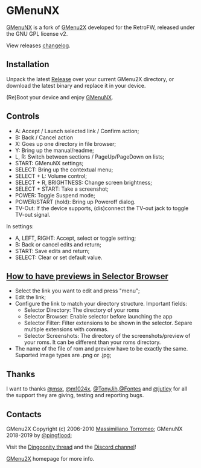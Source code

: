 # GMenuNX

[GMenuNX](https://github.com/pingflood/GMenuNX/) is a fork of [GMenu2X](http://mtorromeo.github.com/gmenu2x) developed for the RetroFW, released under the GNU GPL license v2.

View releases [changelog](ChangeLog.md).


## Installation

Unpack the latest [Release](https://github.com/pingflood/GMenuNX/releases/) over your current GMenu2X directory, or download the latest binary and replace it in your device.

(Re)Boot your device and enjoy [GMenuNX](https://github.com/pingflood/GMenuNX/).


## Controls

* A: Accept / Launch selected link / Confirm action;
* B: Back / Cancel action
* X: Goes up one directory in file browser;
* Y: Bring up the manual/readme;
* L, R: Switch between sections / PageUp/PageDown on lists;
* START: GMenuNX settings;
* SELECT: Bring up the contextual menu;
* SELECT + L: Volume control;
* SELECT + R, BRIGHTNESS: Change screen brightness;
* SELECT + START: Take a screenshot;
* POWER: Toggle Suspend mode;
* POWER/START (hold): Bring up Poweroff dialog.
* TV-Out: If the device supports, (dis)connect the TV-out jack to toggle TV-out signal.

In settings:

* A, LEFT, RIGHT: Accept, select or toggle setting;
* B: Back or cancel edits and return;
* START: Save edits and return;
* SELECT: Clear or set default value.


## [How to have previews in Selector Browser](http://boards.dingoonity.org/ingenic-jz4760-devices/gmenunext-let's-make-gmenu-great-again!/msg177392/#msg177392)

* Select the link you want to edit and press "menu";
* Edit the link;
* Configure the link to match your directory structure. Important fields:
	* Selector Directory: The directory of your roms
	* Selector Browser: Enable selector before launching the app
	* Selector Filter: Filter extensions to be shown in the selector. Separe multiple extensions with commas.
	* Selector Screenshots: The directory of the screenshots/preview of your roms. It can be different than your roms directory.
* The name of the file of rom and preview have to be exactly the same. Suported image types are .png or .jpg;


## Thanks

I want to thanks [@msx](https://boards.dingoonity.org/profile/msx/), [@m1024x](https://boards.dingoonity.org/profile/m1024/), [@TonyJih](http://github.com/tonyjih/),[@Fontes](https://www.deviantart.com/fontesmakua) and [@jutley](https://boards.dingoonity.org/profile/jutley/) for all the support they are giving, testing and reporting bugs.


## Contacts

GMenu2X Copyright (c) 2006-2010 [Massimiliano Torromeo](mailto:massimiliano.torromeo@gmail.com); GMenuNX 2018-2019 by [@pingflood](https://boards.dingoonity.org/profile/pingflood/);

Visit the [Dingoonity thread](http://boards.dingoonity.org/ingenic-jz4760-devices/gmenunext-\(gmenu2x-fork\)-new-releases/) and the [Discord channel](https://discord.gg/hvR5vK6)!

[GMenu2X](http://mtorromeo.github.com/gmenu2x) homepage for more info.
